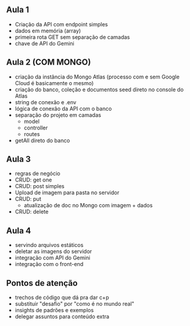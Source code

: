 
## Aula 1

- Criação da API com endpoint simples
- dados em memória (array)
- primeira rota GET sem separação de camadas
- chave de API do Gemini

## Aula 2 (COM MONGO)

- criação da instância do Mongo Atlas (processo com e sem Google Cloud é basicamente o mesmo)
- criação do banco, coleção e documentos seed direto no console do Atlas
- string de conexão e .env
- lógica de conexão da API com o banco
- separação do projeto em camadas
  - model
  - controller
  - routes
- getAll direto do banco

## Aula 3

- regras de negócio
- CRUD: get one
- CRUD: post simples
- Upload de imagem para pasta no servidor
- CRUD: put
  - atualização de doc no Mongo com imagem + dados
- CRUD: delete

## Aula 4

- servindo arquivos estáticos
- deletar as imagens do servidor
- integração com API do Gemini
- integração com o front-end


## Pontos de atenção

- trechos de código que dá pra dar c+p
- substituir "desafio" por "como é no mundo real"
- insights de padrões e exemplos
- delegar assuntos para conteúdo extra
